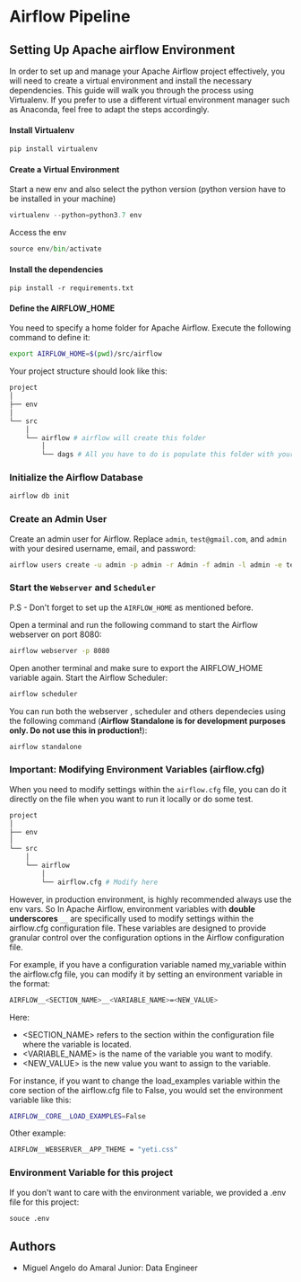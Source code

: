 # Airflow Pipeline

## Setting Up Apache airflow Environment
In order to set up and manage your Apache Airflow project effectively, you will need to create a virtual environment and install the necessary dependencies. This guide will walk you through the process using Virtualenv. If you prefer to use a different virtual environment manager such as Anaconda, feel free to adapt the steps accordingly.

#### Install Virtualenv
```python
pip install virtualenv
```
#### Create a Virtual Environment
Start a new env and also select the python version (python version have to be installed in your machine)
```python
virtualenv --python=python3.7 env
```

Access the env
```python
source env/bin/activate
```

#### Install the dependencies
```
pip install -r requirements.txt
```

#### Define the AIRFLOW_HOME
You need to specify a home folder for Apache Airflow. Execute the following command to define it:

```bash
export AIRFLOW_HOME=$(pwd)/src/airflow
```

Your project structure should look like this:
```bash
project
│
├── env
│
└── src
    │
    └── airflow # airflow will create this folder
        │
        └── dags # All you have to do is populate this folder with your DAGs
```
### Initialize the Airflow Database

```bash
airflow db init
```

### Create an Admin User
Create an admin user for Airflow. Replace `admin`, `test@gmail.com`, and `admin` with your desired username, email, and password:

```bash
airflow users create -u admin -p admin -r Admin -f admin -l admin -e test@gmail.com
```

### Start the `Webserver` and `Scheduler` 
P.S - Don't forget to set up the `AIRFLOW_HOME` as mentioned before.

Open a terminal and run the following command to start the Airflow webserver on port 8080:
```bash
airflow webserver -p 8080
```

Open another terminal and make sure to export the AIRFLOW_HOME variable again. Start the Airflow Scheduler:
```bash
airflow scheduler
```
You can run both the webserver , scheduler and others dependecies using the following command (**Airflow Standalone is for development purposes only. Do not use this in production!**):

```bash
airflow standalone
```

### Important: Modifying Environment Variables (airflow.cfg)
When you need to modify settings within the `airflow.cfg` file, you can do it directly on the file when you want to run it locally or do some test.
```bash
project
│
├── env
│
└── src
    │
    └── airflow
        │
        └── airflow.cfg # Modify here       
```

However, in production environment, is highly recommended always use the env vars. So In Apache Airflow, environment variables with **double underscores** `__` are specifically used to modify settings within the airflow.cfg configuration file. These variables are designed to provide granular control over the configuration options in the Airflow configuration file.

For example, if you have a configuration variable named my_variable within the airflow.cfg file, you can modify it by setting an environment variable in the format:

```bash
AIRFLOW__<SECTION_NAME>__<VARIABLE_NAME>=<NEW_VALUE>
```
Here: 
- <SECTION_NAME> refers to the section within the configuration file where the variable is located.
- <VARIABLE_NAME> is the name of the variable you want to modify.
- <NEW_VALUE> is the new value you want to assign to the variable.

For instance, if you want to change the load_examples variable within the core section of the airflow.cfg file to False, you would set the environment variable like this:

```bash
AIRFLOW__CORE__LOAD_EXAMPLES=False
```

Other example:

```bash
AIRFLOW__WEBSERVER__APP_THEME = "yeti.css"
```

### Environment Variable for this project
If you don't want to care with the environment variable, we provided a .env file for this project:
```bash
souce .env
```

## Authors

- Miguel Angelo do Amaral Junior: Data Engineer